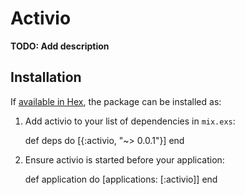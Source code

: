 # Activio

**TODO: Add description**

## Installation

If [available in Hex](https://hex.pm/docs/publish), the package can be installed as:

  1. Add activio to your list of dependencies in `mix.exs`:

        def deps do
          [{:activio, "~> 0.0.1"}]
        end

  2. Ensure activio is started before your application:

        def application do
          [applications: [:activio]]
        end

